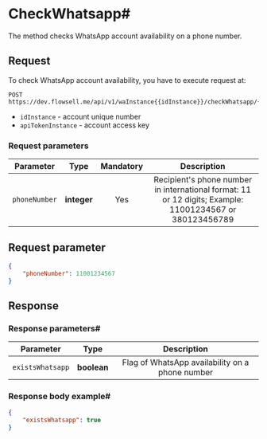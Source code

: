 # CheckWhatsapp#

The method checks WhatsApp account availability on a phone number.

## Request

To check WhatsApp account availability, you have to execute request at:

```
POST https://dev.flowsell.me/api/v1/waInstance{{idInstance}}/checkWhatsapp/{{apiTokenInstance}}
```

- `idInstance` - account unique number
- `apiTokenInstance` - account access key

### Request parameters

| **Parameter** |  **Type**   | **Mandatory** |                                             **Description**                                              |
|:-------------:|:-----------:|:-------------:|:--------------------------------------------------------------------------------------------------------:|
| `phoneNumber` | **integer** |      Yes      | 	Recipient's phone number in international format: 11 or 12 digits; Example: 11001234567 or 380123456789 |

## Request parameter

```json
{
    "phoneNumber": 11001234567
}
```

## Response

### Response parameters#

|  **Parameter**   |  **Type**   |                 **Description**                 |
|:----------------:|:-----------:|:-----------------------------------------------:|
| `existsWhatsapp` | **boolean** | Flag of WhatsApp availability on a phone number |

### Response body example#
```json
{
    "existsWhatsapp": true
}
```